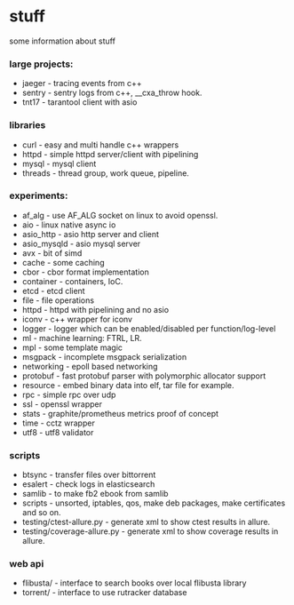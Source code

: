 # stuff

some information about stuff

### large projects:
- jaeger - tracing events from c++
- sentry - sentry logs from c++, __cxa_throw hook.
- tnt17 - tarantool client with asio

### libraries
- curl - easy and multi handle c++ wrappers
- httpd - simple httpd server/client with pipelining
- mysql - mysql client
- threads - thread group, work queue, pipeline.

### experiments:
- af_alg - use AF_ALG socket on linux to avoid openssl.
- aio - linux native async io
- asio_http - asio http server and client
- asio_mysqld - asio mysql server
- avx - bit of simd
- cache - some caching
- cbor - cbor format implementation
- container - containers, IoC.
- etcd - etcd client
- file - file operations
- httpd - httpd with pipelining and no asio
- iconv - c++ wrapper for iconv
- logger - logger which can be enabled/disabled per function/log-level
- ml - machine learning: FTRL, LR.
- mpl - some template magic
- msgpack - incomplete msgpack serialization
- networking - epoll based networking
- protobuf - fast protobuf parser with polymorphic allocator support
- resource - embed binary data into elf, tar file for example.
- rpc - simple rpc over udp
- ssl - openssl wrapper
- stats - graphite/prometheus metrics proof of concept
- time - cctz wrapper
- utf8 - utf8 validator

### scripts
- btsync  - transfer files over bittorrent
- esalert - check logs in elasticsearch
- samlib  - to make fb2 ebook from samlib
- scripts - unsorted, iptables, qos, make deb packages, make certificates and so on.
- testing/ctest-allure.py - generate xml to show ctest results in allure.
- testing/coverage-allure.py - generate xml to show coverage results in allure.

### web api
- flibusta/ - interface to search books over local flibusta library
- torrent/ - interface to use rutracker database
